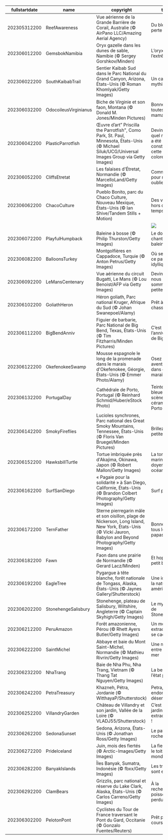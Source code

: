 |fullstartdate|name|copyright|title|image|
|--|--|--|--|--|
202305312200|ReefAwareness|Vue aérienne de la Grande Barrière de Corail, Australie (© AirPano LLC/Amazing Aerial Agency)|Du bleu à perte de vue|![](/fr-FR/2023/06/202305312200ReefAwareness.jpg)|
202306012200|GemsbokNamibia|Oryx gazelle dans les dunes de sable, Namibie (© Sergey Gorshkov/Minden)|L’oryx de l’extrême|![](/fr-FR/2023/06/202306012200GemsbokNamibia.jpg)|
202306022200|SouthKaibabTrail|Sentier Kaibab Sud dans le Parc National du Grand Canyon, Arizona, États-Unis (© Roman Khomlyak/Getty Images)|Un canyon mythique|![](/fr-FR/2023/06/202306022200SouthKaibabTrail.jpg)|
202306032200|OdocoileusVirginianus|Biche de Virginie et son faon, Montana  (© Donald M. Jones/Minden Pictures)|Bonne fête à toutes les mamans !|![](/fr-FR/2023/06/202306032200OdocoileusVirginianus.jpg)|
202306042200|PlasticParrotfish|Œuvre d’art” Priscilla the Parrotfish", Como Park, St. Paul, Minnesota, États-Unis (© Michael Siluk/UCG/Universal Images Group via Getty Images)|Devinez avec quel matériel a été construite cette œuvre colorée ?|![](/fr-FR/2023/06/202306042200PlasticParrotfish.jpg)|
202306052200|CliffsEtretat|Les falaises d'Étretat, Normandie (© MarcelloLand/Getty Images)|Commémorer pour ne pas oublier|![](/fr-FR/2023/06/202306052200CliffsEtretat.jpg)|
202306062200|ChacoCulture|Pueblo Bonito, parc du Chaco Culture, Nouveau Mexique, États-Unis (© Ian Shive/Tandem Stills + Motion)|Des vestiges hors du temps|![](/fr-FR/2023/06/202306062200ChacoCulture.jpg)|
||||![](/fr-FR/2023/06/.jpg)|
202306072200|PlayfulHumpback|Baleine à bosse (© Philip Thurston/Getty Images)|Le doux chant des baleines|![](/fr-FR/2023/06/202306072200PlayfulHumpback.jpg)|
202306082200|BalloonsTurkey|Montgolfières en Cappadoce, Turquie (© Anton Petrus/Getty Images)|Où se trouve ce paysage idyllique ?|![](/fr-FR/2023/06/202306082200BalloonsTurkey.jpg)|
202306092200|LeMansCentenary|Vue aérienne du circuit Bugatti, Le Mans (© Lou Benoist/AFP via Getty Images)|Devinez où nous sommes, une petite idée ?|![](/fr-FR/2023/06/202306092200LeMansCentenary.jpg)|
202306102200|GoliathHeron|Héron goliath, Parc national Kruger, Afrique du Sud (© Johan Swanepoel/Alamy)|Prêt à chasser !|![](/fr-FR/2023/06/202306102200GoliathHeron.jpg)|
202306112200|BigBendAnniv|Figuier de barbarie, Parc National de Big Bend, Texas, États-Unis (© Tim Fitzharris/Minden Pictures)|C’est l’anniversaire de Big Bend !|![](/fr-FR/2023/06/202306112200BigBendAnniv.jpg)|
202306122200|OkefenokeeSwamp|Mousse espagnole le long de la promenade dans le marais d'Okefenokee, Géorgie, États-Unis (© Emmer Photo/Alamy)|Osez vous aventurer dans ce marais !|![](/fr-FR/2023/06/202306122200OkefenokeeSwamp.jpg)|
202306132200|PortugalDay|Cathédrale de Porto, Portugal (© Reinhard Schmid/Huber/eStock Photo)|Teintes bleues et scènes sur céramique de Porto|![](/fr-FR/2023/06/202306132200PortugalDay.jpg)|
202306142200|SmokyFireflies|Lucioles synchrones, Parc national des Great Smoky Mountains, Tennessee, États-Unis (© Floris Van Bruegel/Minden Pictures)|Brillez, petites fées !|![](/fr-FR/2023/06/202306142200SmokyFireflies.jpg)|
202306152200|HawksbillTurtle|Tortue imbriquée près d'Akajima, Okinawa, Japon (© Robert Mallon/Getty Images)|La tortue marine, doyenne des océans|![](/fr-FR/2023/06/202306152200HawksbillTurtle.jpg)|
202306162200|SurfSanDiego|« Pagaie pour la solidarité » à San Diego, Californie, États-Unis (© Brandon Colbert Photography/Getty Images)|Surf power !|![](/fr-FR/2023/06/202306162200SurfSanDiego.jpg)|
202306172200|TernFather|Sterne pierregarin mâle et son oisillon, plage de Nickerson, Long Island, New York, États-Unis (© Vicki Jauron, Babylon and Beyond Photography/Getty Images)|Bonne fête à tous les papas !|![](/fr-FR/2023/06/202306172200TernFather.jpg)|
202306182200|Fawn|Faon dans une prairie de Normandie (© Gerard Lacz/Minden)|Et hop, un petit bond !|![](/fr-FR/2023/06/202306182200Fawn.jpg)|
202306192200|EagleTree|Pygargue à tête blanche, forêt nationale de Tongass, Alaska, États-Unis (© Jaynes Gallery/Shutterstock)|Une icône de la nature américaine|![](/fr-FR/2023/06/202306192200EagleTree.jpg)|
202306202200|StonehengeSalisbury|Stonehenge, plateau de Salisbury, Wiltshire, Angleterre (© Captain Skyhigh/Getty Images)|Le mystère de Stonehenge|![](/fr-FR/2023/06/202306202200StonehengeSalisbury.jpg)|
202306212200|PeruAmazon|Forêt amazonienne, Pérou (© Rhett Ayers Butler/Getty Images)|Un monde extraordinaire se cache ici|![](/fr-FR/2023/06/202306212200PeruAmazon.jpg)|
202306222200|SaintMichel|Abbaye et baie du Mont Saint-Michel, Normandie (© Mathieu Rivrin/Getty Images)|Une merveille entre ciel et mer|![](/fr-FR/2023/06/202306222200SaintMichel.jpg)|
202306232200|NhaTrang|Baie de Nha Phu, Nha Trang, Vietnam (© Thang Tat Nguyen/Getty Images)|La beauté à l’état pur|![](/fr-FR/2023/06/202306232200NhaTrang.jpg)|
202306242200|PetraTreasury|Khazneh, Pétra, Jordanie (© WitthayaP/Shutterstock)|Petra, la belle endormie du désert|![](/fr-FR/2023/06/202306242200PetraTreasury.jpg)|
202306252200|VillandryGarden|Château de Villandry et son jardin, Vallée de la Loire (© VLADJ55/Shutterstock)|C’est un jardin extraordinaire !|![](/fr-FR/2023/06/202306252200VillandryGarden.jpg)|
202306262200|SedonaSunset|Sedona, Arizona, États-Unis (© Jonathan Ross/Getty Images)|Le pays de la roche rouge|![](/fr-FR/2023/06/202306262200SedonaSunset.jpg)|
202306272200|PrideIceland|Juin, mois des fiertés (© Arctic-Images/Getty Images)|La fierté sur le toit du monde !|![](/fr-FR/2023/06/202306272200PrideIceland.jpg)|
202306282200|BanyakIslands|Îles Banyak, Sumatra, Indonésie (© fbxx/Getty Images)|Les tropiques sont en fête !|![](/fr-FR/2023/06/202306282200BanyakIslands.jpg)|
202306292200|ClamBears|Grizzlis, parc national et réserve du Lake Clark, Alaska, États-Unis (© Carlos Carreno/Getty Images)|À la recherche du poisson perdu !|![](/fr-FR/2023/06/202306292200ClamBears.jpg)|
202306302200|PelotonPont|Cyclistes du Tour de France traversant le Pont du Gard, Occitanie (© Gonzalo Fuentes/Reuters)|Prêt pour la course ?|![](/fr-FR/2023/06/202306302200PelotonPont.jpg)|
